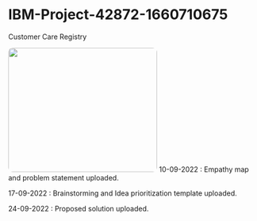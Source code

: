 # IBM-Project-42872-1660710675
Customer Care Registry

<img src="https://i.pinimg.com/originals/3f/3d/3a/3f3d3ae5efc0673fc33ef8dd145c049a.gif"  style="width:300px;height:250px;border-radius:9px;"/>
10-09-2022 :
Empathy map and problem statement uploaded.

17-09-2022 :
Brainstorming and Idea prioritization template uploaded.

24-09-2022 :
Proposed solution uploaded.
